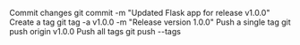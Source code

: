 
Commit changes       	    git commit -m "Updated Flask app for release v1.0.0"
Create a tag        	    git tag -a v1.0.0 -m "Release version 1.0.0"
Push a single tag	        git push origin v1.0.0
Push all tags	            git push --tags